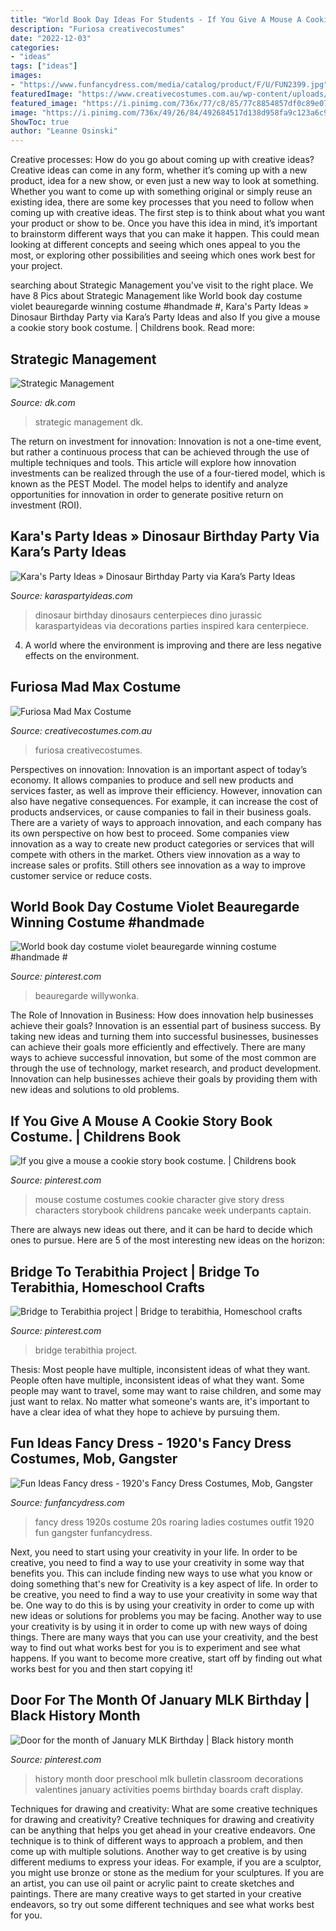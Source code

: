 ```yaml
---
title: "World Book Day Ideas For Students - If You Give A Mouse A Cookie Story Book Costume."
description: "Furiosa creativecostumes"
date: "2022-12-03"
categories:
- "ideas"
tags: ["ideas"]
images:
- "https://www.funfancydress.com/media/catalog/product/F/U/FUN2399.jpg"
featuredImage: "https://www.creativecostumes.com.au/wp-content/uploads/2018/07/CC_April_18_118-768x1024.jpg"
featured_image: "https://i.pinimg.com/736x/77/c8/85/77c8854857df0c89e070a3dee4b2d44b--book-costumes-a-mouse.jpg"
image: "https://i.pinimg.com/736x/49/26/84/492684517d138d958fa9c123a6c99c9a.jpg"
ShowToc: true
author: "Leanne Osinski"
---
```



Creative processes: How do you go about coming up with creative ideas?
Creative ideas can come in any form, whether it’s coming up with a new product, idea for a new show, or even just a new way to look at something. Whether you want to come up with something original or simply reuse an existing idea, there are some key processes that you need to follow when coming up with creative ideas. 
The first step is to think about what you want your product or show to be. Once you have this idea in mind, it’s important to brainstorm different ways that you can make it happen. This could mean looking at different concepts and seeing which ones appeal to you the most, or exploring other possibilities and seeing which ones work best for your project.

	

		
searching about Strategic Management you've visit to the right place. We have 8 Pics about Strategic Management like World book day costume violet beauregarde winning costume #handmade #, Kara&#039;s Party Ideas » Dinosaur Birthday Party via Kara’s Party Ideas and also If you give a mouse a cookie story book costume. | Childrens book. Read more:
		
    
## Strategic Management

<img loading=lazy src="https://res.cloudinary.com/dk-hub/t_pp-cover-desktop-2x,f_auto/DK/46ff21d4c46443278d7a1f6b1cd0c439/ff66d0c2cf9244e0a8884e73c6aa3c29.jpg" onerror="this.onerror=null;this.src='https://tse2.mm.bing.net/th?id=OIP.8D7YMQ53jd8YmOpnQzX6YAHaKl&amp;pid=15.1';" alt="Strategic Management">

_Source: dk.com_

>strategic management dk. 

	

The return on investment for innovation:
Innovation is not a one-time event, but rather a continuous process that can be achieved through the use of multiple techniques and tools. This article will explore how innovation investments can be realized through the use of a four-tiered model, which is known as the PEST Model. The model helps to identify and analyze opportunities for innovation in order to generate positive return on investment (ROI).

    
## Kara&#039;s Party Ideas » Dinosaur Birthday Party Via Kara’s Party Ideas

<img loading=lazy src="http://karaspartyideas.com/wp-content/uploads/2015/09/Dinosaur-Birthday-Party-via-Karas-Party-Ideas-KarasPartyIdeas.com21.jpg" onerror="this.onerror=null;this.src='https://tse1.mm.bing.net/th?id=OIP.h4pdO0zIVNlJFpY9YgYIRwHaLH&amp;pid=15.1';" alt="Kara&#039;s Party Ideas » Dinosaur Birthday Party via Kara’s Party Ideas">

_Source: karaspartyideas.com_

>dinosaur birthday dinosaurs centerpieces dino jurassic karaspartyideas via decorations parties inspired kara centerpiece. 

	

4. A world where the environment is improving and there are less negative effects on the environment. 

    
## Furiosa Mad Max Costume

<img loading=lazy src="https://www.creativecostumes.com.au/wp-content/uploads/2018/07/CC_April_18_118-768x1024.jpg" onerror="this.onerror=null;this.src='https://tse3.mm.bing.net/th?id=OIP.MtK8-ZwZxzwuIR4jijt5qAHaJ4&amp;pid=15.1';" alt="Furiosa Mad Max Costume">

_Source: creativecostumes.com.au_

>furiosa creativecostumes. 

	

Perspectives on innovation:
Innovation is an important aspect of today’s economy. It allows companies to produce and sell new products and services faster, as well as improve their efficiency. However, innovation can also have negative consequences. For example, it can increase the cost of products andservices, or cause companies to fail in their business goals. There are a variety of ways to approach innovation, and each company has its own perspective on how best to proceed. Some companies view innovation as a way to create new product categories or services that will compete with others in the market. Others view innovation as a way to increase sales or profits. Still others see innovation as a way to improve customer service or reduce costs.

    
## World Book Day Costume Violet Beauregarde Winning Costume #handmade #

<img loading=lazy src="https://s-media-cache-ak0.pinimg.com/736x/dc/58/cd/dc58cdf2d03a82942ecaf418933029ce.jpg" onerror="this.onerror=null;this.src='https://tse1.mm.bing.net/th?id=OIP.Wx5S8TxQFybCria8M-mzPwHaJ3&amp;pid=15.1';" alt="World book day costume violet beauregarde winning costume #handmade #">

_Source: pinterest.com_

>beauregarde willywonka. 

	

The Role of Innovation in Business: How does innovation help businesses achieve their goals?
Innovation is an essential part of business success. By taking new ideas and turning them into successful businesses, businesses can achieve their goals more efficiently and effectively. There are many ways to achieve successful innovation, but some of the most common are through the use of technology, market research, and product development. Innovation can help businesses achieve their goals by providing them with new ideas and solutions to old problems.

    
## If You Give A Mouse A Cookie Story Book Costume. | Childrens Book

<img loading=lazy src="https://i.pinimg.com/736x/77/c8/85/77c8854857df0c89e070a3dee4b2d44b--book-costumes-a-mouse.jpg" onerror="this.onerror=null;this.src='https://tse2.mm.bing.net/th?id=OIP.5qvDtq2ZcT0CUKiXheGi3QHaOw&amp;pid=15.1';" alt="If you give a mouse a cookie story book costume. | Childrens book">

_Source: pinterest.com_

>mouse costume costumes cookie character give story dress characters storybook childrens pancake week underpants captain. 

	

There are always new ideas out there, and it can be hard to decide which ones to pursue. Here are 5 of the most interesting new ideas on the horizon: 

    
## Bridge To Terabithia Project | Bridge To Terabithia, Homeschool Crafts

<img loading=lazy src="https://i.pinimg.com/736x/c9/cf/66/c9cf667aaad9fcbf02d76255cb4f03ae.jpg" onerror="this.onerror=null;this.src='https://tse4.mm.bing.net/th?id=OIP.wDGuVWUCOGPY9jeRyVRrNwHaFj&amp;pid=15.1';" alt="Bridge to Terabithia project | Bridge to terabithia, Homeschool crafts">

_Source: pinterest.com_

>bridge terabithia project. 

	

Thesis: Most people have multiple, inconsistent ideas of what they want.
People often have multiple, inconsistent ideas of what they want. Some people may want to travel, some may want to raise children, and some may just want to relax. No matter what someone's wants are, it's important to have a clear idea of what they hope to achieve by pursuing them.

    
## Fun Ideas Fancy Dress - 1920&#039;s Fancy Dress Costumes, Mob, Gangster

<img loading=lazy src="https://www.funfancydress.com/media/catalog/product/F/U/FUN2399.jpg" onerror="this.onerror=null;this.src='https://tse4.mm.bing.net/th?id=OIP.35cWM6QFSSxvwUdFjWLKjwHaMh&amp;pid=15.1';" alt="Fun Ideas Fancy dress - 1920&#039;s Fancy Dress Costumes, Mob, Gangster">

_Source: funfancydress.com_

>fancy dress 1920s costume 20s roaring ladies costumes outfit 1920 fun gangster funfancydress. 

	

Next, you need to start using your creativity in your life. In order to be creative, you need to find a way to use your creativity in some way that benefits you. This can include finding new ways to use what you know or doing something that's new for
Creativity is a key aspect of life. In order to be creative, you need to find a way to use your creativity in some way that be. One way to do this is by using your creativity in order to come up with new ideas or solutions for problems you may be facing. Another way to use your creativity is by using it in order to come up with new ways of doing things. There are many ways that you can use your creativity, and the best way to find out what works best for you is to experiment and see what happens. If you want to become more creative, start off by finding out what works best for you and then start copying it!

    
## Door For The Month Of January MLK Birthday | Black History Month

<img loading=lazy src="https://i.pinimg.com/736x/49/26/84/492684517d138d958fa9c123a6c99c9a.jpg" onerror="this.onerror=null;this.src='https://tse1.mm.bing.net/th?id=OIP.wOOXdulrfIUu9iBTpqvmKwHaPP&amp;pid=15.1';" alt="Door for the month of January MLK Birthday | Black history month">

_Source: pinterest.com_

>history month door preschool mlk bulletin classroom decorations valentines january activities poems birthday boards craft display. 

	

Techniques for drawing and creativity: What are some creative techniques for drawing and creativity?
Creative techniques for drawing and creativity can be anything that helps you get ahead in your creative endeavors. One technique is to think of different ways to approach a problem, and then come up with multiple solutions. Another way to get creative is by using different mediums to express your ideas. For example, if you are a sculptor, you might use bronze or stone as the medium for your sculptures. If you are an artist, you can use oil paint or acrylic paint to create sketches and paintings. There are many creative ways to get started in your creative endeavors, so try out some different techniques and see what works best for you.

